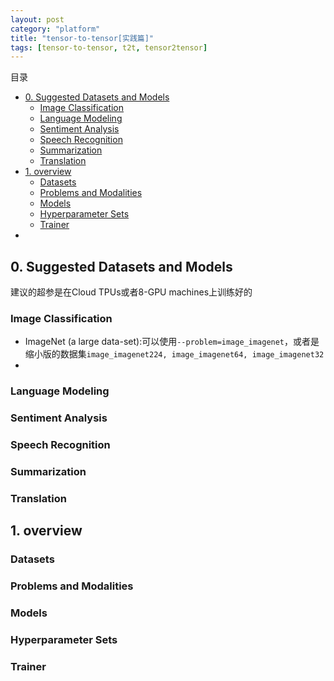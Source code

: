 ```yaml
---
layout: post
category: "platform"
title: "tensor-to-tensor[实践篇]"
tags: [tensor-to-tensor, t2t, tensor2tensor]
---
```


目录

<!-- TOC -->

- [0. Suggested Datasets and Models](#0-suggested-datasets-and-models)
    - [Image Classification](#image-classification)
    - [Language Modeling](#language-modeling)
    - [Sentiment Analysis](#sentiment-analysis)
    - [Speech Recognition](#speech-recognition)
    - [Summarization](#summarization)
    - [Translation](#translation)
- [1. overview](#1-overview)
    - [Datasets](#datasets)
    - [Problems and Modalities](#problems-and-modalities)
    - [Models](#models)
    - [Hyperparameter Sets](#hyperparameter-sets)
    - [Trainer](#trainer)
- [](#)

<!-- /TOC -->

## 0. Suggested Datasets and Models

建议的超参是在Cloud TPUs或者8-GPU machines上训练好的

### Image Classification

+ ImageNet (a large data-set):可以使用```--problem=image_imagenet```，或者是缩小版的数据集```image_imagenet224, image_imagenet64, image_imagenet32```
+ 

### Language Modeling

### Sentiment Analysis

### Speech Recognition

### Summarization

### Translation

## 1. overview

### Datasets


### Problems and Modalities


### Models

### Hyperparameter Sets

### Trainer

## 